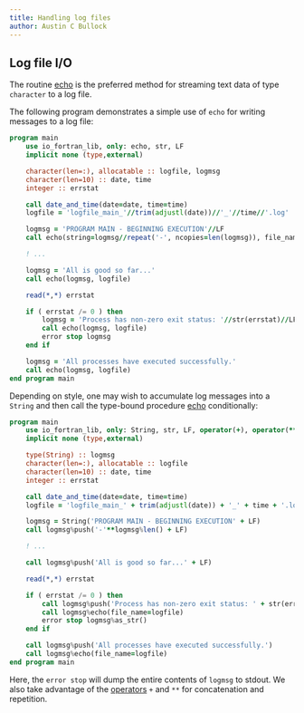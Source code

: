 ```yaml
---
title: Handling log files
author: Austin C Bullock
---
```


## Log file I/O

The routine [echo](../Ref/echo.html) is the preferred method for streaming text data of type `character` to a log file.

The following program demonstrates a simple use of `echo` for writing messages to a log file:

```fortran
program main
    use io_fortran_lib, only: echo, str, LF
    implicit none (type,external)

    character(len=:), allocatable :: logfile, logmsg
    character(len=10) :: date, time
    integer :: errstat

    call date_and_time(date=date, time=time)
    logfile = 'logfile_main_'//trim(adjustl(date))//'_'//time//'.log'

    logmsg = 'PROGRAM MAIN - BEGINNING EXECUTION'//LF
    call echo(string=logmsg//repeat('-', ncopies=len(logmsg)), file_name=logfile)

    ! ...

    logmsg = 'All is good so far...'
    call echo(logmsg, logfile)

    read(*,*) errstat

    if ( errstat /= 0 ) then
        logmsg = 'Process has non-zero exit status: '//str(errstat)//LF//'Stopping...'
        call echo(logmsg, logfile)
        error stop logmsg
    end if

    logmsg = 'All processes have executed successfully.'
    call echo(logmsg, logfile)
end program main
```

Depending on style, one may wish to accumulate log messages into a `String` and then call the type-bound procedure [echo](../Ref/string-methods.html#echo) conditionally:

```fortran
program main
    use io_fortran_lib, only: String, str, LF, operator(+), operator(**)
    implicit none (type,external)

    type(String) :: logmsg
    character(len=:), allocatable :: logfile
    character(len=10) :: date, time
    integer :: errstat

    call date_and_time(date=date, time=time)
    logfile = 'logfile_main_' + trim(adjustl(date)) + '_' + time + '.log'

    logmsg = String('PROGRAM MAIN - BEGINNING EXECUTION' + LF)
    call logmsg%push('-'**logmsg%len() + LF)

    ! ...

    call logmsg%push('All is good so far...' + LF)

    read(*,*) errstat

    if ( errstat /= 0 ) then
        call logmsg%push('Process has non-zero exit status: ' + str(errstat) + LF + 'Stopping...')
        call logmsg%echo(file_name=logfile)
        error stop logmsg%as_str()
    end if

    call logmsg%push('All processes have executed successfully.')
    call logmsg%echo(file_name=logfile)
end program main
```

Here, the `error stop` will dump the entire contents of `logmsg` to stdout. We also take advantage of the [operators](../Ref/operators.html) `+` and `**` for concatenation and repetition.
